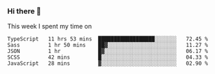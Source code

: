 ### Hi there 👋

<!--
**qiruohan/qiruohan** is a ✨ _special_ ✨ repository because its `README.md` (this file) appears on your GitHub profile.

Here are some ideas to get you started:

- 🔭 I’m currently working on ...
- 🌱 I’m currently learning ...
- 👯 I’m looking to collaborate on ...
- 🤔 I’m looking for help with ...
- 💬 Ask me about ...
- 📫 How to reach me: ...
- 😄 Pronouns: ...
- ⚡ Fun fact: ...
-->

This week I spent my time on 
<!--START_SECTION:waka-->
```text
TypeScript   11 hrs 53 mins  ██████████████████░░░░░░░   72.45 % 
Sass         1 hr 50 mins    ██▓░░░░░░░░░░░░░░░░░░░░░░   11.27 % 
JSON         1 hr            █▓░░░░░░░░░░░░░░░░░░░░░░░   06.17 % 
SCSS         42 mins         █░░░░░░░░░░░░░░░░░░░░░░░░   04.33 % 
JavaScript   28 mins         ▓░░░░░░░░░░░░░░░░░░░░░░░░   02.90 % 
```
<!--END_SECTION:waka-->
